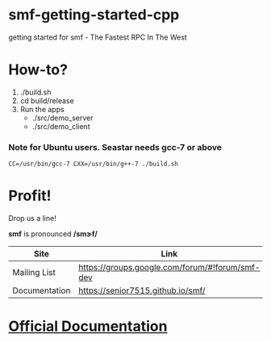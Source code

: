 # smf-getting-started-cpp
getting started for smf - The Fastest RPC In The West


# How-to?

1. ./build.sh
2. cd build/release
3. Run the apps
    *   ./src/demo_server
    *   ./src/demo_client

### Note for Ubuntu users. Seastar needs gcc-7 or above

```
CC=/usr/bin/gcc-7 CXX=/usr/bin/g++-7 ./build.sh
```


# Profit!

Drop us a line!

**smf** is pronounced **/smɝf/**

Site         | Link
------------ | --------
Mailing List  | https://groups.google.com/forum/#!forum/smf-dev
Documentation | https://senior7515.github.io/smf/

# [Official Documentation](https://senior7515.github.io/smf)
